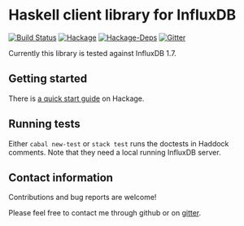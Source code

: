 # Haskell client library for InfluxDB
[![Build Status](https://travis-ci.org/maoe/influxdb-haskell.svg?branch=master)](https://travis-ci.org/maoe/influxdb-haskell)
[![Hackage](https://img.shields.io/hackage/v/influxdb.svg)](https://hackage.haskell.org/package/influxdb)
[![Hackage-Deps](https://img.shields.io/hackage-deps/v/influxdb.svg)](http://packdeps.haskellers.com/feed?needle=influxdb)
[![Gitter](https://badges.gitter.im/maoe/influxdb-haskell.svg)](https://gitter.im/maoe/influxdb-haskell?utm_source=badge&utm_medium=badge&utm_campaign=pr-badge)

Currently this library is tested against InfluxDB 1.7.

## Getting started

There is [a quick start guide](https://hackage.haskell.org/package/influxdb/docs/Database-InfluxDB.html) on Hackage.

## Running tests

Either `cabal new-test` or `stack test` runs the doctests in Haddock comments. Note that they need a local running InfluxDB server.

## Contact information

Contributions and bug reports are welcome!

Please feel free to contact me through github or on [gitter](https://gitter.im/maoe/influxdb-haskell).
